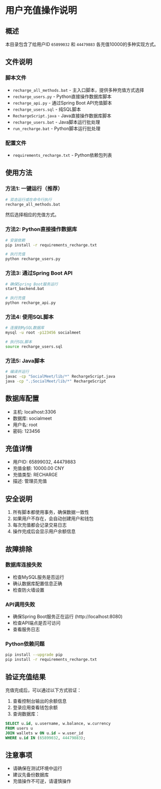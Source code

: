 # 用户充值操作说明

## 概述
本目录包含了给用户ID `65899032` 和 `44479883` 各充值10000的多种实现方式。

## 文件说明

### 脚本文件
- `recharge_all_methods.bat` - 主入口脚本，提供多种充值方式选择
- `recharge_users.py` - Python直接操作数据库脚本
- `recharge_api.py` - 通过Spring Boot API充值脚本
- `recharge_users.sql` - 纯SQL脚本
- `RechargeScript.java` - Java直接操作数据库脚本
- `recharge_users.bat` - Java脚本运行批处理
- `run_recharge.bat` - Python脚本运行批处理

### 配置文件
- `requirements_recharge.txt` - Python依赖包列表

## 使用方法

### 方法1: 一键运行（推荐）
```bash
# 双击运行或在命令行执行
recharge_all_methods.bat
```
然后选择相应的充值方式。

### 方法2: Python直接操作数据库
```bash
# 安装依赖
pip install -r requirements_recharge.txt

# 执行充值
python recharge_users.py
```

### 方法3: 通过Spring Boot API
```bash
# 确保Spring Boot服务运行
start_backend.bat

# 执行充值
python recharge_api.py
```

### 方法4: 使用SQL脚本
```bash
# 连接到MySQL数据库
mysql -u root -p123456 socialmeet

# 执行SQL脚本
source recharge_users.sql
```

### 方法5: Java脚本
```bash
# 编译并运行
javac -cp "SocialMeet/lib/*" RechargeScript.java
java -cp ".;SocialMeet/lib/*" RechargeScript
```

## 数据库配置
- 主机: localhost:3306
- 数据库: socialmeet
- 用户名: root
- 密码: 123456

## 充值详情
- 用户ID: 65899032, 44479883
- 充值金额: 10000.00 CNY
- 充值类型: RECHARGE
- 描述: 管理员充值

## 安全说明
1. 所有脚本都使用事务，确保数据一致性
2. 如果用户不存在，会自动创建用户和钱包
3. 每次充值都会记录交易日志
4. 操作完成后会显示用户余额信息

## 故障排除

### 数据库连接失败
- 检查MySQL服务是否运行
- 确认数据库配置信息正确
- 检查防火墙设置

### API调用失败
- 确保Spring Boot服务正在运行 (http://localhost:8080)
- 检查API端点是否可访问
- 查看服务日志

### Python依赖问题
```bash
pip install --upgrade pip
pip install -r requirements_recharge.txt
```

## 验证充值结果
充值完成后，可以通过以下方式验证：

1. 查看控制台输出的余额信息
2. 登录应用查看钱包余额
3. 查询数据库：
```sql
SELECT u.id, u.username, w.balance, w.currency 
FROM users u 
JOIN wallets w ON u.id = w.user_id 
WHERE u.id IN (65899032, 44479883);
```

## 注意事项
- 请确保在测试环境中运行
- 建议先备份数据库
- 充值操作不可逆，请谨慎操作

